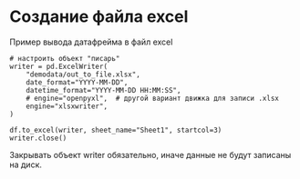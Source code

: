 # Создание файла excel

Пример вывода датафрейма в файл excel
```
# настроить объект "писарь"
writer = pd.ExcelWriter(
    "demodata/out_to_file.xlsx",
    date_format="YYYY-MM-DD",
    datetime_format="YYYY-MM-DD HH:MM:SS",
    # engine="openpyxl",  # другой вариант движка для записи .xlsx
    engine="xlsxwriter",
)

df.to_excel(writer, sheet_name="Sheet1", startcol=3)
writer.close()
```

Закрывать объект writer обязательно, иначе данные не будут записаны на диск.